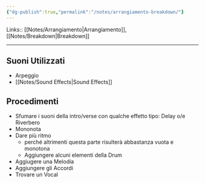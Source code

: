 ```yaml
---
{"dg-publish":true,"permalink":"/notes/arrangiamento-breakdown/"}
---
```


Links:: [[Notes/Arrangiamento\|Arrangiamento]], [[Notes/Breakdown\|Breakdown]]

---

## Suoni Utilizzati

- Arpeggio
- [[Notes/Sound Effects\|Sound Effects]]

## Procedimenti

- Sfumare i suoni della intro/verse con qualche effetto tipo: Delay o/e Riverbero
- Mononota
- Dare più ritmo
	- perché altrimenti questa parte risulterà abbastanza vuota e monotona
	- Aggiungere alcuni elementi della Drum
- Aggiugere una Melodia
- Aggiungere gli Accordi
- Trovare un Vocal


